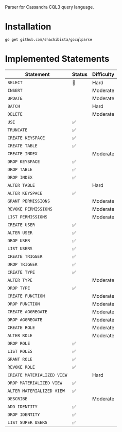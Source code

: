 Parser for Cassandra CQL3 query language.

# Installation

```
go get github.com/shachibista/gocqlparse
```

# Implemented Statements

| Statement                       | Status             | Difficulty
|---------------------------------|--------------------|-----------
| `SELECT`                        | :large_orange_diamond: | Hard
| `INSERT`                        |                    | Moderate
| `UPDATE`                        |                    | Moderate
| `BATCH`                         |                    | Hard
| `DELETE`                        |                    | Moderate
| `USE`                           | :white_check_mark: |
| `TRUNCATE`                      | :white_check_mark: |
| `CREATE KEYSPACE`               | :white_check_mark: |
| `CREATE TABLE`                  | :white_check_mark: |
| `CREATE INDEX`                  |                    | Moderate
| `DROP KEYSPACE`                 | :white_check_mark: |
| `DROP TABLE`                    | :white_check_mark: |
| `DROP INDEX`                    | :white_check_mark: |
| `ALTER TABLE`                   |                    | Hard
| `ALTER KEYSPACE`                | :white_check_mark: |
| `GRANT PERMISSIONS`             |                    | Moderate
| `REVOKE PERMISSIONS`            |                    | Moderate
| `LIST PERMISSIONS`              |                    | Moderate
| `CREATE USER`                   | :white_check_mark: |
| `ALTER USER`                    | :white_check_mark: |
| `DROP USER`                     | :white_check_mark: |
| `LIST USERS`                    | :white_check_mark: |
| `CREATE TRIGGER`                | :white_check_mark: |
| `DROP TRIGGER`                  | :white_check_mark: |
| `CREATE TYPE`                   | :white_check_mark: |
| `ALTER TYPE`                    |                    | Moderate
| `DROP TYPE`                     | :white_check_mark: |
| `CREATE FUNCTION`               |                    | Moderate
| `DROP FUNCTION`                 |                    | Moderate
| `CREATE AGGREGATE`              |                    | Moderate
| `DROP AGGREGATE`                |                    | Moderate
| `CREATE ROLE`                   |                    | Moderate
| `ALTER ROLE`                    |                    | Moderate
| `DROP ROLE`                     | :white_check_mark: |
| `LIST ROLES`                    | :white_check_mark: |
| `GRANT ROLE`                    | :white_check_mark: |
| `REVOKE ROLE`                   | :white_check_mark: |
| `CREATE MATERIALIZED VIEW`      |                    | Hard
| `DROP MATERIALIZED VIEW`        | :white_check_mark: |
| `ALTER MATERIALIZED VIEW`       | :white_check_mark: |
| `DESCRIBE`                      |                    | Moderate
| `ADD IDENTITY`                  | :white_check_mark: |
| `DROP IDENTITY`                 | :white_check_mark: |
| `LIST SUPER USERS`              | :white_check_mark: |
